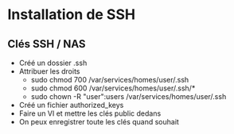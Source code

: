 # Installation de SSH 
## Clés SSH / NAS

- Créé un dossier .ssh
- Attribuer les droits 
    - sudo chmod 700 /var/services/homes/user/.ssh
    - sudo chmod 600 /var/services/homes/user/.ssh/*
    - sudo chown -R "user":users /var/services/homes/user/.ssh
- Créé un fichier authorized_keys
- Faire un VI et mettre les clés public dedans 
- On peux enregistrer toute les clés quand souhait

